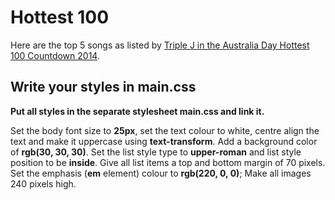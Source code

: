 # Hottest 100
Here are the top 5 songs as listed by [Triple J in the Australia Day Hottest 100 Countdown 2014](https://www.abc.net.au/triplej/hottest100/14/).

## Write your styles in main.css
**Put all styles in the separate stylesheet main.css and link it.**

Set the body font size to **25px**, set the text colour to white, centre align the text and make it uppercase using **text-transform**.
Add a background color of **rgb(30, 30, 30)**.
Set the list style type to **upper-roman** and list style position to be **inside**.
Give all list items a top and bottom margin of 70 pixels.
Set the emphasis (**em** element) colour to **rgb(220, 0, 0)**;
Make all images 240 pixels high.
